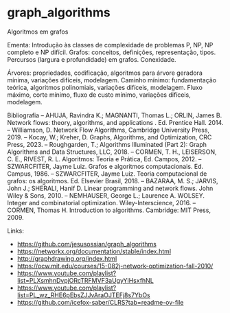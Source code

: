 # graph_algorithms

Algoritmos em grafos

Ementa: 
Introdução às classes de complexidade de problemas P, NP, NP completo e NP difícil. 
Grafos: conceitos, definições, representação, tipos. 
Percursos (largura e profundidade) em grafos. 
Conexidade. 

Árvores: propriedades, codificação, algoritmos para árvore geradora mínima, variações difíceis, modelagem. 
Caminho mínimo: fundamentação teórica, algoritmos polinomiais, variações difíceis, modelagem. 
Fluxo máximo, corte mínimo, fluxo de custo mínimo, variações difíceis, modelagem.

Bibliografia
– AHUJA, Ravindra K.; MAGNANTI, Thomas L.; ORLIN, James B. Network flows: theory, algorithms, and applications . Ed. Prentice Hall. 2014.
– Williamson, D. Network Flow Algorithms, Cambridge University Press, 2019.
– Kocay, W.; Kreher, D. Graphs, Algorithms, and Optimization, CRC Press, 2023.
– Roughgarden, T.; Algorithms Illuminated (Part 2): Graph Algorithms and Data Structures, LLC, 2018.
– CORMEN, T. H., LEISERSON, C. E., RIVEST, R. L. Algoritmos: Teoria e Prática, Ed. Campos, 2012.
– SZWARCFITER, Jayme Luiz. Grafos e algoritmos computacionais. Ed. Campus, 1986.
– SZWARCFITER, Jayme Luiz. Teoria computacional de grafos: os algoritmos. Ed. Elsevier Brasil, 2018.
– BAZARAA, M. S.; JARVIS, John J.; SHERALI, Hanif D. Linear programming and network flows. John Wiley & Sons, 2010.
– NEMHAUSER, George L.; Laurence A. WOLSEY. Integer and combinatorial optimization. Wiley-Interscience, 2016.
– CORMEN, Thomas H. Introduction to algorithms. Cambridge: MIT Press, 2009.


Links:
- https://github.com/jesusossian/graph_algorithms
- https://networkx.org/documentation/stable/index.html
- http://graphdrawing.org/index.html
- https://ocw.mit.edu/courses/15-082j-network-optimization-fall-2010/
- https://www.youtube.com/playlist?list=PLXsmhnDvpjORcTRFMVF3aUgyYlHsxfhNL
- https://www.youtube.com/playlist?list=PL_wz_RHE6pEbsZJJvAraOJTEFj8s7YbOs
- https://github.com/icefox-saber/CLRS?tab=readme-ov-file
